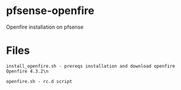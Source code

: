 # pfsense-openfire
Openfire installation on pfsense

# Files
```
install_openfire.sh - prereqs installation and download openfire Openfire 4.3.2\n
```
```
openfire.sh - rc.d script
```
